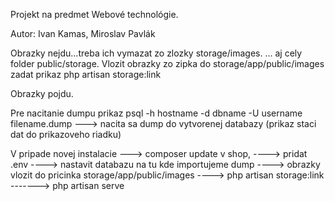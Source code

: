 Projekt na predmet Webové technológie.

Autor: Ivan Kamas, Miroslav Pavlák


Obrazky nejdu...treba ich vymazat zo zlozky storage/images. ... aj cely folder public/storage.
Vlozit obrazky zo zipka do storage/app/public/images
zadat prikaz php artisan storage:link

Obrazky pojdu.

Pre nacitanie dumpu prikaz psql -h hostname -d dbname -U username filename.dump   ---> nacita sa dump do vytvorenej databazy (prikaz staci dat do prikazoveho riadku)

V pripade novej instalacie ---> composer update v shop, ----> pridat .env ----> nastavit databazu na tu kde importujeme dump ----> obrazky vlozit do pricinka storage/app/public/images ----> php artisan storage:link -------> php artisan serve 
